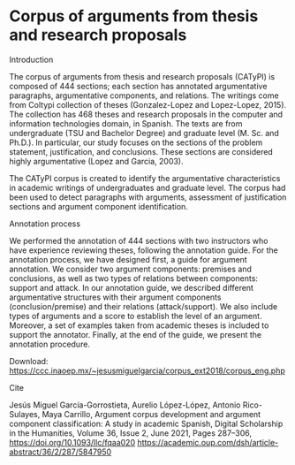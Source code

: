# Corpus of arguments from thesis and research proposals
 
Introduction

The corpus of arguments from thesis and research proposals (CATyPI) is composed of 444 sections; each section has annotated argumentative paragraphs, argumentative components, and relations. The writings come from Coltypi collection of theses (Gonzalez-Lopez and Lopez-Lopez, 2015). The collection has 468 theses and research proposals in the computer and information technologies domain, in Spanish. The texts are from undergraduate (TSU and Bachelor Degree) and graduate level (M. Sc. and Ph.D.). In particular, our study focuses on the sections of the problem statement, justification, and conclusions. These sections are considered highly argumentative (Lopez and Garcia, 2003).

The CATyPI corpus is created to identify the argumentative characteristics in academic writings of undergraduates and graduate level. The corpus had been used to detect paragraphs with arguments, assessment of justification sections and argument component identification.

Annotation process

We performed the annotation of 444 sections with two instructors who have experience reviewing theses, following the annotation guide. For the annotation process, we have designed first, a guide for argument annotation. We consider two argument components: premises and conclusions, as well as two types of relations between components: support and attack. In our annotation guide, we described different argumentative structures with their argument components (conclusion/premise) and their relations (attack/support). We also include types of arguments and a score to establish the level of an argument. Moreover, a set of examples taken from academic theses is included to support the annotator. Finally, at the end of the guide, we present the annotation procedure.

Download: https://ccc.inaoep.mx/~jesusmiguelgarcia/corpus_ext2018/corpus_eng.php


Cite

Jesús Miguel García-Gorrostieta, Aurelio López-López, Antonio Rico-Sulayes, Maya Carrillo, Argument corpus development and argument component classification: A study in academic Spanish, Digital Scholarship in the Humanities, Volume 36, Issue 2, June 2021, Pages 287–306, https://doi.org/10.1093/llc/fqaa020
https://academic.oup.com/dsh/article-abstract/36/2/287/5847950

